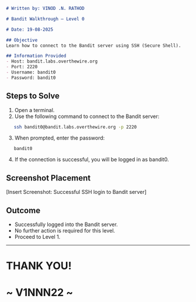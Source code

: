 ````markdown
# Written by: VINOD .N. RATHOD 

# Bandit Walkthrough — Level 0

# Date: 19-08-2025

## Objective
Learn how to connect to the Bandit server using SSH (Secure Shell).

## Information Provided
- Host: bandit.labs.overthewire.org
- Port: 2220
- Username: bandit0
- Password: bandit0
````
## **Steps to Solve**
1. Open a terminal.  
2. Use the following command to connect to the Bandit server:
```bash
   ssh bandit0@bandit.labs.overthewire.org -p 2220
````

3. When prompted, enter the password:

```text
   bandit0
```
4. If the connection is successful, you will be logged in as bandit0.

## **Screenshot Placement**

\[Insert Screenshot: Successful SSH login to Bandit server]

## **Outcome**

* Successfully logged into the Bandit server.
* No further action is required for this level.
* Proceed to Level 1.
---
# THANK YOU!
#  ~ **V1NNN22** ~
